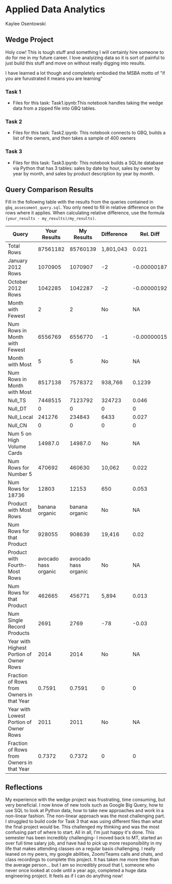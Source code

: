 
# Applied Data Analytics
Kaylee Osentowski

## Wedge Project

Holy cow! This is tough stuff and something I will certainly hire someone to do for me in my future career. I love analyizing data so it is sort of painful to just build this stuff and move on without really digging into results. 

I have learned a lot though and completely embodied the MSBA motto of "if you are furustrated it means you are learning"

### Task 1

* Files for this task: 
Task1.ipynb:This notebook handles taking the wedge data from a zipped file into GBQ tables. 
 



### Task 2

* Files for this task: 
Task2.ipynb: This notebook connects to GBQ, builds a list of the owners, and then takes a sample of 400 owners
 


### Task 3

* Files for this task: 
Task3.ipynb: This notebook builds a SQLite database via Python that has 3 tables: sales by date by hour, sales by owner by year by month, and sales by product description by year by month. 



## Query Comparison Results

Fill in the following table with the results from the 
queries contained in `gbq_assessment_query.sql`. You only
need to fill in relative difference on the rows where it applies. 
When calculating relative difference, use the formula 
` (your_results - my_results)/my_results)`. 



|  Query  |  Your Results  |  My Results | Difference | Rel. Diff | 
|---|---|---|---|---|
| Total Rows  |87561182   |85760139   |1,801,043  | 0.021  |
| January 2012 Rows  |1070905 |1070907   | -2  | -0.00000187 |
| October 2012 Rows  |1042285 |1042287   | -2  | -0.00000192  |
| Month with Fewest  |2   |2   | No  | NA  |
| Num Rows in Month with Fewest  |6556769   |6556770   | -1  |-0.00000015  |
| Month with Most  |5   |5  | No  | NA  |
| Num Rows in Month with Most  |8517138  |7578372   |938,766   | 0.1239  |
| Null_TS  |7448515   |7123792   |324723   | 0.046  |
| Null_DT  |0   |0   | 0  | 0 |
| Null_Local  |241276 |234843   |6433   | 0.027  |
| Null_CN  |0  |0  |  0 | 0|
| Num 5 on High Volume Cards  |14987.0   |14987.0   | No  | NA  |
|  Num Rows for Number 5 |470692   |460630 | 10,062 |0.022   |
| Num Rows for 18736  |12803   |12153   |650   |0.053   |
| Product with Most Rows  |banana organic   | banana organic  |No  | NA  |
| Num Rows for that Product  |928055|908639   |19,416   | 0.02  |
| Product with Fourth-Most Rows  |avocado hass organic   | avocado hass organic  | No  | NA  |
| Num Rows for that Product  |462665   |456771   | 5,894  | 0.013  |
| Num Single Record Products  |2691| 2769 | -78 |-0.03   |
| Year with Highest Portion of Owner Rows  |2014   | 2014 | No  | NA |
| Fraction of Rows from Owners in that Year  |0.7591 |0.7591   | 0   |  0 |
| Year with Lowest Portion of Owner Rows  | 2011  | 2011 | No  | NA |
| Fraction of Rows from Owners in that Year  |0.7372 | 0.7372  | 0  |0   |

## Reflections

<!-- I'd love to get 100-200 words on your experience doing the Wedge Project --> 
My experience with the wedge project was frustrating, time consuming, but very beneficial. I now know of new tools such as Google Big Query, how to use SQL to look at Python data, how to take new approaches and work in a non-linear fashion. The non-linear approach was the most challenging part. I struggled to build code for Task 3 that was using different files than what the final project would be. This challenged my thinking and was the most confusing part of where to start. 
All in all, I'm just happy it's done. This semester has been incredibly challenging- I moved back to MT, started an over full time salary job, and have had to pick up more responsibility in my life that makes attending classes on a regular basis challenging. I really leaned on my peers, my google abilities, Zoom/Teams calls and chats, and class recordings to complete this project. It has taken me more time than the average person... but I am so incredibly proud that I, someone who never once looked at code until a year ago, completed a huge data engineering project. It feels as if I can do anything now!